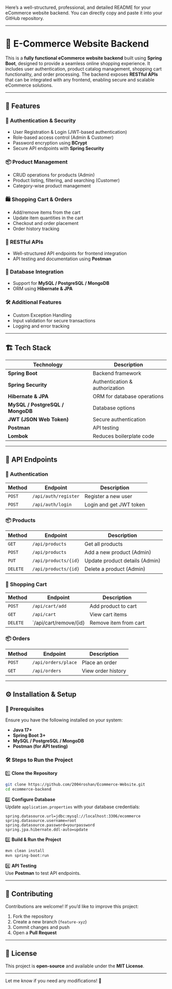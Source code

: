 Here’s a well-structured, professional, and detailed README for your eCommerce website backend. You can directly copy and paste it into your GitHub repository.  

---

# 🛒 E-Commerce Website Backend  

This is a **fully functional eCommerce website backend** built using **Spring Boot**, designed to provide a seamless online shopping experience. It includes user authentication, product catalog management, shopping cart functionality, and order processing. The backend exposes **RESTful APIs** that can be integrated with any frontend, enabling secure and scalable eCommerce solutions.  

---

## 🚀 Features  

### 🛂 Authentication & Security  
- User Registration & Login (JWT-based authentication)  
- Role-based access control (Admin & Customer)  
- Password encryption using **BCrypt**  
- Secure API endpoints with **Spring Security**  

### 📦 Product Management  
- CRUD operations for products (Admin)  
- Product listing, filtering, and searching (Customer)  
- Category-wise product management  

### 🛍️ Shopping Cart & Orders  
- Add/remove items from the cart  
- Update item quantities in the cart  
- Checkout and order placement  
- Order history tracking  

### 📡 RESTful APIs  
- Well-structured API endpoints for frontend integration  
- API testing and documentation using **Postman**  

### 💾 Database Integration  
- Support for **MySQL / PostgreSQL / MongoDB**  
- ORM using **Hibernate & JPA**  

### 🛠️ Additional Features  
- Custom Exception Handling  
- Input validation for secure transactions  
- Logging and error tracking  

---

## 🏗️ Tech Stack  

| Technology  				| Description 				|
|---------------------------------------|---------------------------------------|
| **Spring Boot** 			| Backend framework 			|
| **Spring Security** 			| Authentication & authorization 	|
| **Hibernate & JPA** 			| ORM for database operations 		|
| **MySQL / PostgreSQL / MongoDB** 	| Database options 			|
| **JWT (JSON Web Token)** 		| Secure authentication 		|
| **Postman** 				| API testing 				|
| **Lombok** 				| Reduces boilerplate code 		|

---

## 📜 API Endpoints  

### 🔑 Authentication  
| Method | Endpoint 		| Description 			|
|--------|----------------------|-------------------------------|
| `POST` | `/api/auth/register` | Register a new user 		|
| `POST` | `/api/auth/login` 	| Login and get JWT token 	|

### 📦 Products  
| Method 	| Endpoint 		| Description 			|
|---------------|-----------------------|-------------------------------|
| `GET`		| `/api/products`	| Get all products 		|
| `POST`	| `/api/products` 	| Add a new product (Admin) 	|
| `PUT` 	| `/api/products/{id}` 	| Update product details (Admin)|
| `DELETE` 	| `/api/products/{id}` 	| Delete a product (Admin) 	|

### 🛒 Shopping Cart  
| Method 	| Endpoint 		| Description 		|
|---------------|-----------------------|-------------		|
| `POST` 	| `/api/cart/add` 	| Add product to cart 	|
| `GET` 	| `/api/cart`		| View cart items 	|
| `DELETE` 	| `/api/cart/remove/{id}| Remove item from cart |

### 📦 Orders  
| Method | Endpoint 		| Description 		|
|--------|----------------------|-----------------------|
| `POST` | `/api/orders/place`  | Place an order 	|
| `GET`  | `/api/orders` 	| View order history 	|

---

## ⚙️ Installation & Setup  

### 📌 Prerequisites  
Ensure you have the following installed on your system:  
- **Java 17+**  
- **Spring Boot 3+**  
- **MySQL / PostgreSQL / MongoDB**  
- **Postman (for API testing)**  

### 🛠️ Steps to Run the Project  

1️⃣ **Clone the Repository**  
```sh
git clone https://github.com/2004roshan/Ecommerce-Website.git
cd ecommerce-backend
```

2️⃣ **Configure Database**  
Update `application.properties` with your database credentials:  
```properties
spring.datasource.url=jdbc:mysql://localhost:3306/ecommerce
spring.datasource.username=root
spring.datasource.password=yourpassword
spring.jpa.hibernate.ddl-auto=update
```

3️⃣ **Build & Run the Project**  
```sh
mvn clean install
mvn spring-boot:run
```

4️⃣ **API Testing**  
Use **Postman** to test API endpoints.  

---

## 🤝 Contributing  

Contributions are welcome! If you’d like to improve this project:  
1. Fork the repository  
2. Create a new branch (`feature-xyz`)  
3. Commit changes and push  
4. Open a **Pull Request**  

---

## 📜 License  

This project is **open-source** and available under the **MIT License**.  

---

Let me know if you need any modifications! 🚀
